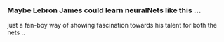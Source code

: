 ### Maybe Lebron James could learn neuralNets like this ...
just a fan-boy way of showing fascination towards his talent for both the nets ..